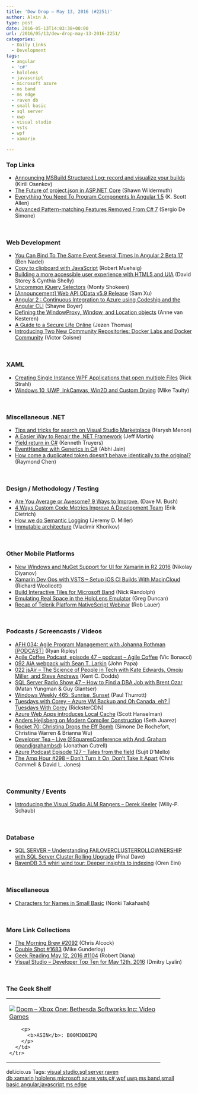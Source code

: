```yaml
---
title: 'Dew Drop – May 13, 2016 (#2251)'
author: Alvin A.
type: post
date: 2016-05-13T14:03:38+00:00
url: /2016/05/13/dew-drop-may-13-2016-2251/
categories:
  - Daily Links
  - Development
tags:
  - angular
  - 'c#'
  - hololens
  - javascript
  - microsoft azure
  - ms band
  - ms edge
  - raven db
  - small basic
  - sql server
  - uwp
  - visual studio
  - vsts
  - wpf
  - xamarin

---
```

### <a name="top"></a>Top Links

  * <a href="https://blogs.msdn.microsoft.com/kirillosenkov/2016/05/13/announcing-msbuild-structured-log-record-and-visualize-your-builds/" target="_blank">Announcing MSBuild Structured Log: record and visualize your builds</a> (Kirill Osenkov)
  * <a href="http://feeds.feedburner.com/2016/05/12/The-Future-of-project-json-in-ASP-NET-Core" target="_blank">The Future of project.json in ASP.NET Core</a> (Shawn Wildermuth)
  * <a href="http://odetocode.com/blogs/scott/archive/2016/05/12/everything-you-need-to-program-components-in-angular-1-5.aspx" target="_blank">Everything You Need To Program Components In Angular 1.5</a> (K. Scott Allen)
  * <a href="http://www.infoq.com/news/2016/05/csharp7-pattern-matching-removed?utm_campaign=infoq_content&utm_source=infoq&utm_medium=feed&utm_term=global" target="_blank">Advanced Pattern-matching Features Removed From C# 7</a> (Sergio De Simone)

&nbsp;

### <a name="web"></a>Web Development

  * <a href="http://www.bennadel.com/blog/3091-you-can-bind-to-the-same-event-several-times-in-angular-2-beta-17.htm" target="_blank">You Can Bind To The Same Event Several Times In Angular 2 Beta 17</a> (Ben Nadel)
  * <a href="http://feedproxy.google.com/~r/Code-InsideBlogInternational/~3/AWRWwaUlCVk/copy-to-clipboard-with-javascript" target="_blank">Copy to clipboard with JavaScript</a> (Robert Muehsig)
  * <a href="http://blogs.windows.com/msedgedev/2016/05/12/accessible-ux-with-html5-and-uia/?WT.mc_id=DX_MVP4025064" target="_blank">Building a more accessible user experience with HTML5 and UIA</a> (David Storey & Cynthia Shelly)
  * <a href="http://code.tutsplus.com/tutorials/uncommon-jquery-selectors--cms-25812" target="_blank">Uncommon jQuery Selectors</a> (Monty Shokeen)
  * <a href="https://blogs.msdn.microsoft.com/odatateam/2016/05/13/announcement-web-api-odata-v5-9-release/" target="_blank">[Announcement] Web API OData v5.9 Release</a> (Sam Xu)
  * <a href="http://feedproxy.google.com/~r/Tattoocoder/~3/9SdR6Bam8GU/" target="_blank">Angular 2 : Continuous Integration to Azure using Codeship and the Angular CLI</a> (Shayne Boyer)
  * <a href="https://blog.whatwg.org/windowproxy-window-and-location" target="_blank">Defining the WindowProxy, Window, and Location objects</a> (Anne van Kesteren)
  * <a href="http://developer.telerik.com/featured/guide-secure-life-online/" target="_blank">A Guide to a Secure Life Online</a> (Jezen Thomas)
  * <a href="https://blog.docker.com/2016/05/docker-labs-docker-community/" target="_blank">Introducing Two New Community Repositories: Docker Labs and Docker Community</a> (Victor Coisne)

&nbsp;

### <a name="silverlight"></a>XAML

  * <a href="http://feedproxy.google.com/~r/RickStrahl/~3/Kjh8odXNHXA/Creating-Single-Instance-WPF-Applications-that-open-multiple-Files" target="_blank">Creating Single Instance WPF Applications that open multiple Files</a> (Rick Strahl)
  * <a href="http://feedproxy.google.com/~r/mtaulty/~3/4XwLKVV6ytE/" target="_blank">Windows 10, UWP, InkCanvas, Win2D and Custom Drying</a> (Mike Taulty)

&nbsp;

### <a name="dotnet"></a>Miscellaneous .NET

  * <a href="https://blogs.msdn.microsoft.com/visualstudioalm/2016/05/13/tips-and-tricks-for-search-on-visual-studio-marketplace/" target="_blank">Tips and tricks for search on Visual Studio Marketplace</a> (Harysh Menon)
  * <a href="http://www.infoq.com/news/2016/05/net-framework-repair-tool?utm_campaign=infoq_content&utm_source=infoq&utm_medium=feed&utm_term=global" target="_blank">A Easier Way to Repair the .NET Framework</a> (Jeff Martin)
  * <a href="http://feedproxy.google.com/~r/KennethTruyers/~3/lUWwAExTZgE/" target="_blank">Yield return in C#</a> (Kenneth Truyers)
  * <a href="http://www.abhijainsblog.com/2016/05/eventhandler-with-generics-in-csharp.html" target="_blank">EventHandler with Generics in C#</a> (Abhi Jain)
  * <a href="https://blogs.msdn.microsoft.com/oldnewthing/20160512-00/?p=93447" target="_blank">How come a duplicated token doesn’t behave identically to the original?</a> (Raymond Chen)

&nbsp;

### <a name="design"></a>Design / Methodology / Testing

  * <a href="http://blog.dmbcllc.com/are-you-average-or-awesome-9-ways-to-improve/" target="_blank">Are You Average or Awesome? 9 Ways to Improve.</a> (Dave M. Bush)
  * <a href="http://blog.ndepend.com/custom-code-metrics-improve-dev-teams/" target="_blank">4 Ways Custom Code Metrics Improve A Development Team</a> (Erik Dietrich)
  * <a href="https://jeremydmiller.com/2016/05/12/how-we-do-semantic-logging/" target="_blank">How we do Semantic Logging</a> (Jeremy D. Miller)
  * <a href="http://enterprisecraftsmanship.com/2016/05/12/immutable-architecture/" target="_blank">Immutable architecture</a> (Vladimir Khorikov)

&nbsp;

### <a name="mobile"></a>Other Mobile Platforms

  * <a href="http://www.telerik.com/blogs/new-windows-and-nuget-support-for-ui-for-xamarin-in-r2-2016" target="_blank">New Windows and NuGet Support for UI for Xamarin in R2 2016</a> (Nikolay Diyanov)
  * <a href="http://thexamarinjournal.com/xamarin-dev-ops-with-vsts-setup-ios-ci-builds-with-macincloud/" target="_blank">Xamarin Dev Ops with VSTS &#8211; Setup iOS CI Builds With MacinCloud</a> (Richard Woollcott)
  * <a href="https://visualstudiomagazine.com/articles/2016/05/01/microsoft-band.aspx" target="_blank">Build Interactive Tiles for Microsoft Band</a> (Nick Randolph)
  * <a href="https://channel9.msdn.com/coding4fun/kinect/Emulating-Real-Space-in-the-HoloLens-Emulator?WT.mc_id=DX_MVP4025064" target="_blank">Emulating Real Space in the HoloLens Emulator</a> (Greg Duncan)
  * <a href="http://www.telerik.com/blogs/recap-of-telerik-platform-nativescript-webinar" target="_blank">Recap of Telerik Platform NativeScript Webinar</a> (Rob Lauer)

&nbsp;

### <a name="podcasts"></a>Podcasts / Screencasts / Videos

  * <a href="http://ryanripley.com/agile-program-management-with-johanna-rothman/" target="_blank">AFH 034: Agile Program Management with Johanna Rothman [PODCAST]</a> (Ryan Ripley)
  * <a href="http://agilecoffee.com/episode47/" target="_blank">Agile Coffee Podcast, episode 47 &#8211; podcast – Agile Coffee</a> (Vic Bonacci)
  * <a href="https://devchat.tv/adv-in-angular/092-aia-webpack-with-sean-t-larkin" target="_blank">092 AiA webpack with Sean T. Larkin</a> (John Papa)
  * <a href="http://audio.javascriptair.com/e/022-jsair-the-science-of-people-in-tech-with-kate-edwards-omoju-miller-and-steve-andrews/" target="_blank">022 jsAir &#8211; The Science of People in Tech with Kate Edwards, Omoju Miller, and Steve Andrews</a> (Kent C. Dodds)
  * <a href="http://www.sqlserverradio.com/brent-ozar-2/" target="_blank">SQL Server Radio Show 47 – How to Find a DBA Job with Brent Ozar</a> (Matan Yungman & Guy Glantser)
  * <a href="https://www.thurrott.com/podcasts/67115/windows-weekly-465-sunrise-sunset" target="_blank">Windows Weekly 465: Sunrise, Sunset</a> (Paul Thurrott)
  * <a href="https://channel9.msdn.com/Shows/Tuesdays-With-Corey/Tuesdays-with-Corey-Azure-VM-Backup-and-Oh-Canada-eh?WT.mc_id=DX_MVP4025064" target="_blank">Tuesdays with Corey &#8211; Azure VM Backup and Oh Canada, eh? | Tuesdays With Corey</a> (RicksterCDN)
  * <a href="https://channel9.msdn.com/Shows/Azure-Friday/Azure-Web-Apps-introduces-Local-Cache?WT.mc_id=DX_MVP4025064" target="_blank">Azure Web Apps introduces Local Cache</a> (Scott Hanselman)
  * <a href="https://channel9.msdn.com/Blogs/Seth-Juarez/Anders-Hejlsberg-on-Modern-Compiler-Construction?WT.mc_id=DX_MVP4025064" target="_blank">Anders Hejlsberg on Modern Compiler Construction</a> (Seth Juarez)
  * <a href="http://relay.fm/rocket/70" target="_blank">Rocket 70: Christina Drops the Eff Bomb</a> (Simone De Rochefort, Christina Warren & Brianna Wu)
  * <a href="http://feedproxy.google.com/~r/DeveloperTea/~3/oJd75J4mIMs/37563-live-squaresconference-with-andi-graham-andigrahambsd" target="_blank">Developer Tea &#8211; Live @SquaresConference with Andi Graham (@andigrahambsd)</a> (Jonathan Cutrell)
  * <a href="http://azpodcast.azurewebsites.net/post/Episode-127-Tales-from-the-field" target="_blank">Azure Podcast Episode 127 &#8211; Tales from the field</a> (Sujit D&#8217;Mello)
  * <a href="http://feedproxy.google.com/~r/TheAmpHour/~3/g4V6b-hAZ5Q/" target="_blank">The Amp Hour #298 – Don’t Turn It On, Don’t Take It Apart</a> (Chris Gammell & David L. Jones)

&nbsp;

### <a name="events"></a>Community / Events

  * <a href="https://blogs.msdn.microsoft.com/visualstudioalmrangers/2016/05/12/introducing-the-visual-studio-alm-rangers-derek-keeler/" target="_blank">Introducing the Visual Studio ALM Rangers – Derek Keeler</a> (Willy-P. Schaub)

&nbsp;

### <a name="sql"></a>Database

  * <a href="http://blog.sqlauthority.com/2016/05/13/sql-server-understanding-failoverclusterrollownership-sql-server-cluster-rolling-upgrade/" target="_blank">SQL SERVER – Understanding FAILOVERCLUSTERROLLOWNERSHIP with SQL Server Cluster Rolling Upgrade</a> (Pinal Dave)
  * <a href="http://feedproxy.google.com/~r/AyendeRahien/~3/-noFFwXh6zU/ravendb-3-5-whirl-wind-tour-deeper-insights-to-indexing" target="_blank">RavenDB 3.5 whirl wind tour: Deeper insights to indexing</a> (Oren Eini)

&nbsp;

### <a name="misc"></a>Miscellaneous

  * <a href="https://blogs.msdn.microsoft.com/smallbasic/2016/05/13/characters-for-names-in-small-basic/" target="_blank">Characters for Names in Small Basic</a> (Nonki Takahashi)

&nbsp;

### <a name="links"></a>More Link Collections

  * <a href="http://feedproxy.google.com/~r/ReflectivePerspective/~3/6h15hVd7OHQ/" target="_blank">The Morning Brew #2092</a> (Chris Alcock)
  * <a href="http://afreshcup.com/home/2016/5/12/double-shot-1683.html" target="_blank">Double Shot #1683</a> (Mike Gunderloy)
  * <a href="http://feeds.regulargeek.com/~r/RegularGeek/~3/7fJzR5lOD2Q/" target="_blank">Geek Reading May 12, 2016 #1104</a> (Robert Diana)
  * <a href="http://www.lyalin.com/2016/05/12/visual-studio-developer-top-ten-for-may-12th-2016/" target="_blank">Visual Studio – Developer Top Ten for May 12th, 2016</a> (Dmitry Lyalin)

&nbsp;

### <a name="shelf"></a>The Geek Shelf

<div id="scid:7dc1bd33-94bd-46fd-a20b-0131235bcd47:baf21217-97bf-46fe-a7ed-d18db3a6e5d0" class="wlWriterEditableSmartContent" style="float: none; padding-bottom: 0px; padding-top: 0px; padding-left: 0px; margin: 0px; display: inline; padding-right: 0px">
  <table cellspacing="0" cellpadding="2" width="400" border="0" unselectable="on">
    <tr>
      <td valign="top" width="400">
        <p>
          <a title="Doom - Xbox One: Bethesda Softworks Inc: Video Games" href="http://www.amazon.com/exec/obidos/ASIN/B00M3D8IPQ/amavin-20"><img data-recalc-dims="1" decoding="async" src="https://i0.wp.com/images.amazon.com/images/P/B00M3D8IPQ.01.MZZZZZZZ.jpg?w=660" border="0" align="left" style="float:left" />Doom &#8211; Xbox One: Bethesda Softworks Inc: Video Games</a>
        </p>
        
        <p>
          <b>ASIN</b>: B00M3D8IPQ
        </p>
      </td>
    </tr>
  </table>
</div>

<div id="scid:0767317B-992E-4b12-91E0-4F059A8CECA8:f1baa23c-19c5-485b-a537-323cef866a7c" class="wlWriterEditableSmartContent" style="float: none; padding-bottom: 0px; padding-top: 0px; padding-left: 0px; margin: 0px; display: inline; padding-right: 0px">
  del.icio.us Tags: <a href="http://del.icio.us/popular/visual+studio" rel="tag">visual studio</a>,<a href="http://del.icio.us/popular/sql+server" rel="tag">sql server</a>,<a href="http://del.icio.us/popular/raven+db" rel="tag">raven db</a>,<a href="http://del.icio.us/popular/xamarin" rel="tag">xamarin</a>,<a href="http://del.icio.us/popular/hololens" rel="tag">hololens</a>,<a href="http://del.icio.us/popular/microsoft+azure" rel="tag">microsoft azure</a>,<a href="http://del.icio.us/popular/vsts" rel="tag">vsts</a>,<a href="http://del.icio.us/popular/c%23" rel="tag">c#</a>,<a href="http://del.icio.us/popular/wpf" rel="tag">wpf</a>,<a href="http://del.icio.us/popular/uwp" rel="tag">uwp</a>,<a href="http://del.icio.us/popular/ms+band" rel="tag">ms band</a>,<a href="http://del.icio.us/popular/small+basic" rel="tag">small basic</a>,<a href="http://del.icio.us/popular/angular" rel="tag">angular</a>,<a href="http://del.icio.us/popular/javascript" rel="tag">javascript</a>,<a href="http://del.icio.us/popular/ms+edge" rel="tag">ms edge</a>
</div>